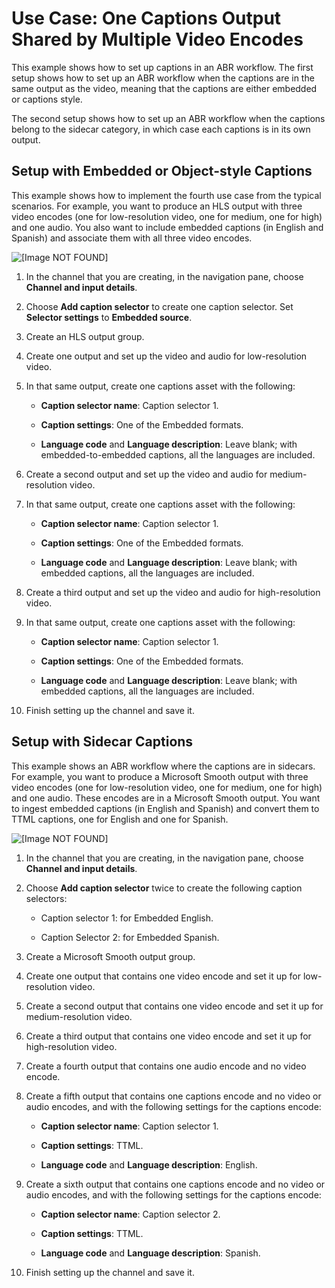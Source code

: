 # Use Case: One Captions Output Shared by Multiple Video Encodes<a name="use-case-one-captions-output-shared-by-multiple-video-encode"></a>

This example shows how to set up captions in an ABR workflow\. The first setup shows how to set up an ABR workflow when the captions are in the same output as the video, meaning that the captions are either embedded or captions style\.

The second setup shows how to set up an ABR workflow when the captions belong to the sidecar category, in which case each captions is in its own output\.

## Setup with Embedded or Object\-style Captions<a name="setup-with-procedure-a-captions"></a>

This example shows how to implement the fourth use case from the typical scenarios\. For example, you want to produce an HLS output with three video encodes \(one for low\-resolution video, one for medium, one for high\) and one audio\. You also want to include embedded captions \(in English and Spanish\) and associate them with all three video encodes\.

![\[Image NOT FOUND\]](http://docs.aws.amazon.com/medialive/latest/ug/images/captions_INembed_OUTembed_ABRhls_result.png)

1. In the channel that you are creating, in the navigation pane, choose **Channel and input details**\.

1. Choose **Add caption selector** to create one caption selector\. Set **Selector settings** to **Embedded source**\.

1. Create an HLS output group\.

1. Create one output and set up the video and audio for low\-resolution video\.

1. In that same output, create one captions asset with the following:

   + **Caption selector name**: Caption selector 1\.

   + **Caption settings**: One of the Embedded formats\. 

   + **Language code** and **Language description**: Leave blank; with embedded\-to\-embedded captions, all the languages are included\.

1. Create a second output and set up the video and audio for medium\-resolution video\.

1. In that same output, create one captions asset with the following:

   + **Caption selector name**: Caption selector 1\.

   + **Caption settings**: One of the Embedded formats\. 

   + **Language code** and **Language description**: Leave blank; with embedded captions, all the languages are included\.

1. Create a third output and set up the video and audio for high\-resolution video\.

1. In that same output, create one captions asset with the following:

   + **Caption selector name**: Caption selector 1\.

   + **Caption settings**: One of the Embedded formats\. 

   + **Language code** and **Language description**: Leave blank; with embedded captions, all the languages are included\.

1. Finish setting up the channel and save it\. 

## Setup with Sidecar Captions<a name="setup-with-procedure-b-captions"></a>

This example shows an ABR workflow where the captions are in sidecars\. For example, you want to produce a Microsoft Smooth output with three video encodes \(one for low\-resolution video, one for medium, one for high\) and one audio\. These encodes are in a Microsoft Smooth output\. You want to ingest embedded captions \(in English and Spanish\) and convert them to TTML captions, one for English and one for Spanish\. 

![\[Image NOT FOUND\]](http://docs.aws.amazon.com/medialive/latest/ug/images/captions_INembed_OUTembed_ABRmss_result.png)

1. In the channel that you are creating, in the navigation pane, choose **Channel and input details**\.

1. Choose **Add caption selector** twice to create the following caption selectors:

   + Caption selector 1: for Embedded English\.

   + Caption Selector 2: for Embedded Spanish\.

1. Create a Microsoft Smooth output group\.

1. Create one output that contains one video encode and set it up for low\-resolution video\.

1. Create a second output that contains one video encode and set it up for medium\-resolution video\.

1. Create a third output that contains one video encode and set it up for high\-resolution video\.

1. Create a fourth output that contains one audio encode and no video encode\.

1. Create a fifth output that contains one captions encode and no video or audio encodes, and with the following settings for the captions encode:

   + **Caption selector name**: Caption selector 1\.

   + **Caption settings**: TTML\. 

   + **Language code** and **Language description**: English\.

1. Create a sixth output that contains one captions encode and no video or audio encodes, and with the following settings for the captions encode:

   + **Caption selector name**: Caption selector 2\.

   + **Caption settings**: TTML\. 

   + **Language code** and **Language description**: Spanish\.

1. Finish setting up the channel and save it\. 